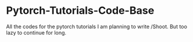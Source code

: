 # Pytorch-Tutorials-Code-Base
All the codes for the pytorch tutorials I am planning to write /Shoot. But too lazy to continue for long. 
